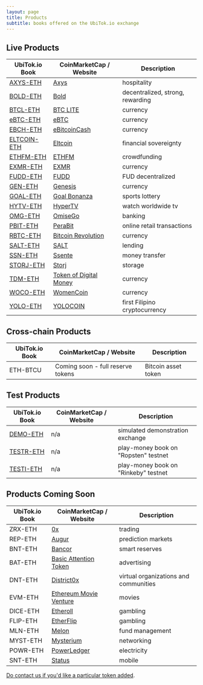 ```yaml
---
layout: page
title: Products
subtitle: books offered on the UbiTok.io exchange
---
```


## Live Products

|UbiTok.io Book|CoinMarketCap / Website|Description|
|------|----|----|
|[AXYS-ETH](http://ubitok.io/exchange/?pairId=AXYS-ETH)|[Axys](https://www.axysblockchain.co/)|hospitality|
|[BOLD-ETH](http://ubitok.io/exchange/?pairId=BOLD-ETH)|[Bold](http://www.boldtoken.io/)|decentralized, strong, rewarding|
|[BTCL-ETH](http://ubitok.io/exchange/?pairId=BTCL-ETH)|[BTC LITE](http://btclite.org/)|currency|
|[eBTC-ETH](http://ubitok.io/exchange/?pairId=eBTC-ETH)|[eBTC](https://coinmarketcap.com/currencies/ebtcnew/)|currency|
|[EBCH-ETH](http://ubitok.io/exchange/?pairId=EBCH-ETH)|[eBitcoinCash](https://coinmarketcap.com/currencies/ebitcoin-cash/)|currency|
|[ELTCOIN-ETH](http://ubitok.io/exchange/?pairId=ELTCOIN-ETH)|[Eltcoin](https://coinmarketcap.com/currencies/eltcoin/)|financial sovereignty|
|[ETHFM-ETH](http://ubitok.io/exchange/?pairId=ETHFM-ETH)|[ETHFM](https://ethereumfundme.com/)|crowdfunding|
|[EXMR-ETH](http://ubitok.io/exchange/?pairId=EXMR-ETH)|[EXMR](https://exmr.io/)|currency|
|[FUDD-ETH](http://ubitok.io/exchange/?pairId=FUDD-ETH)|[FUDD](https://dimoncoin.org/)|FUD decentralized|
|[GEN-ETH](http://ubitok.io/exchange/?pairId=GEN-ETH)|[Genesis](http://genesiscoin.io/)|currency|
|[GOAL-ETH](http://ubitok.io/exchange/?pairId=GOAL-ETH)|[Goal Bonanza](https://goalbonanza.com/ico/en/)|sports lottery|
|[HYTV-ETH](http://ubitok.io/exchange/?pairId=HYTV-ETH)|[HyperTV](https://www.hypertvtoken.info/)|watch worldwide tv|
|[OMG-ETH](http://ubitok.io/exchange/?pairId=OMG-ETH)|[OmiseGo](https://coinmarketcap.com/assets/omisego/)|banking|
|[PBIT-ETH](http://ubitok.io/exchange/?pairId=PBIT-ETH)|[PeraBit](http://www.perabitcoin.com/)|online retail transactions|
|[RBTC-ETH](http://ubitok.io/exchange/?pairId=RBTC-ETH)|[Bitcoin Revolution](https://www.bitcoinrevolution.site/)|currency|
|[SALT-ETH](http://ubitok.io/exchange/?pairId=SALT-ETH)|[SALT](https://coinmarketcap.com/assets/salt/)|lending|
|[SSN-ETH](http://ubitok.io/exchange/?pairId=SSN-ETH)|[Ssente](https://www.ssente.site/)|money transfer|
|[STORJ-ETH](http://ubitok.io/exchange/?pairId=STORJ-ETH)|[Storj](https://coinmarketcap.com/assets/storj/)|storage|
|[TDM-ETH](http://ubitok.io/exchange/?pairId=TDM-ETH)|[Token of Digital Money](http://tokenofdigitalmoney.com/)|currency|
|[WOCO-ETH](http://ubitok.io/exchange/?pairId=WOCO-ETH)|[WomenCoin](http://womencoin.udo.tattoo/)|currency|
|[YOLO-ETH](http://ubitok.io/exchange/?pairId=YOLO-ETH)|[YOLOCOIN](https://www.ethyolo.com/)|first Filipino cryptocurrency|

## Cross-chain Products

|UbiTok.io Book|CoinMarketCap / Website|Description|
|------|----|----|
|ETH-BTCU|Coming soon - full reserve tokens|Bitcoin asset token|

## Test Products

|UbiTok.io Book|CoinMarketCap / Website|Description|
|------|----|----|
|[DEMO-ETH](http://ubitok.io/exchange/?pairId=DEMO-ETH&vu=1)|n/a|simulated demonstration exchange|
|[TESTR-ETH](http://ubitok.io/exchange/?pairId=TESTR-ETH&vu=1)|n/a|play-money book on "Ropsten" testnet|
|[TESTI-ETH](http://ubitok.io/exchange/?pairId=TESTI-ETH&vu=1)|n/a|play-money book on "Rinkeby" testnet|

## Products Coming Soon

|UbiTok.io Book|CoinMarketCap / Website|Description|
|------|----|----|
|ZRX-ETH|[0x](https://coinmarketcap.com/assets/0x/)|trading|
|REP-ETH|[Augur](https://coinmarketcap.com/assets/augur/)|prediction markets|
|BNT-ETH|[Bancor](https://coinmarketcap.com/assets/bancor/)|smart reserves|
|BAT-ETH|[Basic Attention Token](https://coinmarketcap.com/assets/basic-attention-token/)|advertising|
|DNT-ETH|[District0x](https://coinmarketcap.com/assets/district0x/)|virtual organizations and communities|
|EVM-ETH|[Ethereum Movie Venture](https://coinmarketcap.com/assets/ethereum-movie-venture/)|movies|
|DICE-ETH|[Etheroll](https://coinmarketcap.com/assets/etheroll/)|gambling|
|FLIP-ETH|[EtherFlip](http://www.etherflip.co/)|gambling|
|MLN-ETH|[Melon](https://coinmarketcap.com/assets/melon/)|fund management|
|MYST-ETH|[Mysterium](https://coinmarketcap.com/assets/mysterium/)|networking|
|POWR-ETH|[PowerLedger](https://coinmarketcap.com/currencies/power-ledger/)|electricity|
|SNT-ETH|[Status](https://coinmarketcap.com/assets/status/)|mobile|

[Do contact us if you'd like a particular token added](/help/listing-a-token/).
